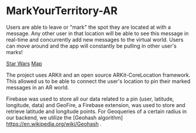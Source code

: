 # MarkYourTerritory-AR
Users are able to leave or "mark" the spot they are located at with a message. 
Any other user in that location will be able to see this message in real-time and concurrently add new messages to the virtual world. Users can move around and the app will constantly be pulling in other user's marks!


[Star Wars](starwars.jpg)
[Map](map.jpg)

The project uses ARKit and an open source ARKit-CoreLocation framework. 
This allowed us to be able to connect the user's location to pin their marked messages in an AR world. 

Firebase was used to store all our data related to a pin (user, latitude, longitude, data) and GeoFire, a Firebase extension, was used to store and retrieve latitude and longitude points.
For Geoqueries of a certain radius in our backend, we utilize the [Geohash algorithm] https://en.wikipedia.org/wiki/Geohash .

